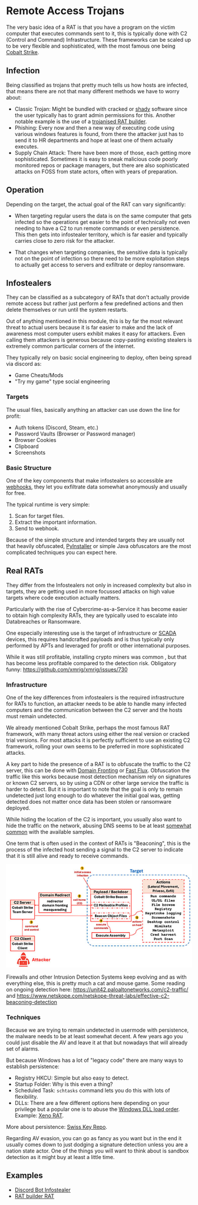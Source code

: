# Remote Access Trojans

The very basic idea of a RAT is that you have a program on the victim computer that executes commands sent to it, this is typically done with C2 (Control and Command) Infrastructure. These frameworks can be scaled up to be very flexible and sophisticated, with the most famous one being [Cobalt Strike](https://www.cobaltstrike.com/).

## Infection

Being classified as trojans that pretty much tells us how hosts are infected, that means there are not that many different methods we have to worry about:

- Classic Trojan: Might be bundled with cracked or [shady](https://www.youtube.com/watch?v=eKfZmcvo_2g) software since the user typically has to grant admin permissions for this. Another notable example is the use of a [trojanised RAT builder](https://www.cloudsek.com/blog/no-honour-among-thieves-uncovering-a-trojanized-xworm-rat-builder-propagated-by-threat-actors-and-disrupting-its-operations).
- Phishing: Every now and then a new way of executing code using various windows features is found, from there the attacker just has to send it to HR departments and hope at least one of them actually executes.
- Supply Chain Attack: There have been more of those, each getting more sophisticated. Sometimes it is easy to sneak malicious code poorly monitored repos or package managers, but there are also sophisticated attacks on FOSS from state actors, often with years of preparation.

## Operation

Depending on the target, the actual goal of the RAT can vary significantly:

- When targeting regular users the data is on the same computer that gets infected so the operations get easier to the point of technically not even needing to have a C2 to run remote commands or even persistence. This then gets into infostealer territory, which is far easier and typically carries close to zero risk for the attacker.

- That changes when targeting companies, the sensitive data is typically not on the point of infection so there need to be more exploitation steps to actually get access to servers and exfiltrate or deploy ransomware.

## Infostealers

They can be classified as a subcategory of RATs that don't actually provide remote access but rather just perform a few predefined actions and then delete themselves or run until the system restarts.

Out of anything mentioned in this module, this is by far the most relevant threat to actual users because it is far easier to make and the lack of awareness most computer users exhibit makes it easy for attackers. Even calling them attackers is generous because copy-pasting existing stealers is extremely common particular corners of the internet.

They typically rely on basic social engineering to deploy, often being spread via discord as:

- Game Cheats/Mods
- "Try my game" type social engineering

### Targets

The usual files, basically anything an attacker can use down the line for profit:

- Auth tokens (Discord, Steam, etc.)
- Password Vaults (Browser or Password manager)
- Browser Cookies
- Clipboard
- Screenshots

### Basic Structure

One of the key components that make infostealers so accessible are [webhooks](https://www.redhat.com/en/topics/automation/what-is-a-webhook), they let you exfiltrate data somewhat anonymously and usually for free.

The typical runtime is very simple:

1) Scan for target files.
2) Extract the important information.
3) Send to webhook.

Because of the simple structure and intended targets they are usually not that heavily obfuscated, [PyInstaller](https://pyinstaller.org/en/stable/) or simple Java obfuscators are the most complicated techniques you can expect here.

## Real RATs

They differ from the Infostealers not only in increased complexity but also in targets, they are getting used in more focussed attacks on high value targets where code execution actually matters.

Particularly with the rise of Cybercrime-as-a-Service it has become easier to obtain high complexity RATs, they are typically used to escalate into Databreaches or Ransomware.

One especially interesting use is the target of infrastructure or [SCADA](https://en.wikipedia.org/wiki/SCADA) devices, this requires handcrafted payloads and is thus typically only performed by APTs and leveraged for profit or other international purposes.

While it was still profitable, installing crypto miners was common , but that has become less profitable compared to the detection risk. Obligatory funny: <https://github.com/xmrig/xmrig/issues/730>

### Infrastructure

One of the key differences from infostealers is the required infrastructure for RATs to function, an attacker needs to be able to handle many infected computers and the communication between the C2 server and the hosts must remain undetected.

We already mentioned Cobalt Strike, perhaps the most famous RAT framework, with many threat actors using either the real version or cracked trial versions.
For most attacks it is perfectly sufficient to use an existing C2 framework, rolling your own seems to be preferred in more sophisticated attacks.

A key part to hide the presence of a RAT is to obfuscate the traffic to the C2 server, this can be done with [Domain Fronting](https://en.wikipedia.org/wiki/Domain_fronting) or [Fast Flux](https://en.wikipedia.org/wiki/Fast_flux). Obfuscation the traffic like this works because most detection mechanism rely on signatures or known C2 servers, so by using a CDN or other large service the traffic is harder to detect. But it is important to note that the goal is only to remain undetected just long enough to do whatever the initial goal was, getting detected does not matter once data has been stolen or ransomware deployed.

While hiding the location of the C2 is important, you usually also want to hide the traffic on the network, abusing DNS seems to be at least [somewhat common](https://unit42.paloaltonetworks.com/dns-tunneling-how-dns-can-be-abused-by-malicious-actors/#section-3-title) with the available samples.

One term that is often used in the context of RATs is "Beaconing", this is the process of the infected host sending a signal to the C2 server to indicate that it is still alive and ready to receive commands.

![Cobalt Strike Operation](../figures/cobalt-strike.jpg)

Firewalls and other Intrusion Detection Systems keep evolving and as with everything else, this is pretty much a cat and mouse game. Some reading on ongoing detection here: <https://unit42.paloaltonetworks.com/c2-traffic/> and <https://www.netskope.com/netskope-threat-labs/effective-c2-beaconing-detection>

### Techniques

Because we are trying to remain undetected in usermode with persistence, the malware needs to be at least somewhat decent.
A few years ago you could just disable the AV and leave it at that but nowadays that will already set of alarms.

But because Windows has a lot of "legacy code" there are many ways to establish persistence:

- Registry HKCU: Simple but also easy to detect.
- Startup Folder: Why is this even a thing?
- Scheduled Task: `schtasks` command lets you do this with lots of flexibility.
- DLLs: There are a few different options here depending on your privilege but a popular one is to abuse the [Windows DLL load order](https://learn.microsoft.com/en-us/windows/win32/dlls/dynamic-link-library-search-order). Example: [Xeno RAT](https://otx.alienvault.com/pulse/65ddf674e5b73a7b24306fde).

More about persistence: [Swiss Key Repo](https://swisskyrepo.github.io/InternalAllTheThings/redteam/persistence/windows-persistence/).

Regarding AV evasion, you can go as fancy as you want but in the end it usually comes down to just dodging a signature detection unless you are a nation state actor. One of the things you will want to think about is sandbox detection as it might buy at least a little time.

## Examples

- [Discord Bot Infostealer](https://www.trellix.com/blogs/research/java-based-sophisticated-stealer-using-discord-bot-as-eventlistener/)
- [RAT builder RAT](https://cyberpress.org/weaponized-xworm-rat-builder-targeting-script-kiddies/)
